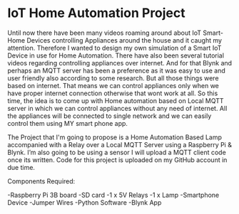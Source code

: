 # IoT Home Automation Project

Until now there have been many videos roaming around about IoT Smart-Home Devices controlling Appliances around the house and it caught my attention. Therefore I wanted to design my own simulation of a Smart IoT Device in use for Home Automation. There have also been several tutorial videos regarding controlling appliances over internet. And for that Blynk and perhaps an MQTT server has been a preference as it was easy to use and user friendly also according to some research. But all those things were based on internet. That means we can control appliances only when we have proper internet connection otherwise that wont work at all. So this time, the idea is to come up with Home automation based on Local MQTT server in which we can control appliances without any need of internet. All the appliances will be connected to single network and we can easily control them using MY smart phone app.

The Project that I'm going to propose is a Home Automation Based Lamp accompanied with a Relay over a Local MQTT Server using a Raspberry Pi & Blynk. I’m also going to be using a sensor I will upload a MQTT client code once its written. Code for this project is uploaded on my GitHub account in due time.


Components Required:

-Raspberry Pi 3B board
-SD card
-1 x 5V Relays
-1 x Lamp
-Smartphone Device
-Jumper Wires
-Python Software
-Blynk App

